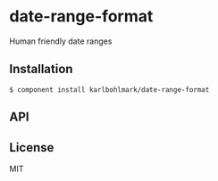 
# date-range-format

  Human friendly date ranges

## Installation

    $ component install karlbohlmark/date-range-format

## API

   

## License

  MIT
